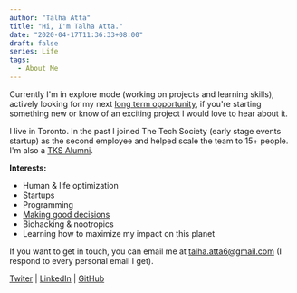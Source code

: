 ```yaml
---
author: "Talha Atta"
title: "Hi, I'm Talha Atta."
date: "2020-04-17T11:36:33+08:00"
draft: false
series: Life
tags:
  - About Me
---
```


Currently I'm in explore mode (working on projects and learning skills), actively looking for my next [long term opportunity](https://blog.samaltman.com/advice-for-ambitious-19-year-olds), if you're starting something new or know of an exciting project I would love to hear about it.

I live in Toronto. In the past I joined The Tech Society (early stage events startup) as the second employee and helped scale the team to 15+ people. I'm also a [TKS Alumni](https://tks.world).

**Interests:**

- Human & life optimization
- Startups
- Programming
- [Making good decisions](https://www.lesswrong.com/)
- Biohacking & nootropics
- Learning how to maximize my impact on this planet

If you want to get in touch, you can email me at [talha.atta6@gmail.com](mailto:talha.atta6@gmail.com) (I respond to every personal email I get).

[Twiter](https://twitter.com/talha_atta6) | [LinkedIn](https://www.linkedin.com/in/talha-atta/) | [GitHub](https://github.com/talha-atta)
